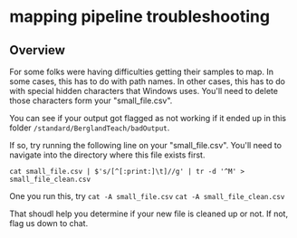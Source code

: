 # **mapping pipeline troubleshooting**

## Overview
For some folks were having difficulties getting their samples to map. In some cases, this has to do with path names. In other cases, this has to do with special hidden characters that Windows uses. You'll need to delete those characters form your "small_file.csv".

You can see if your output got flagged as not working if it ended up in this folder `/standard/BerglandTeach/badOutput`.

If so, try running the following line on your "small_file.csv". You'll need to navigate into the directory where this file exists first.

```cat small_file.csv | $'s/[^[:print:]\t]//g' | tr -d '^M' > small_file_clean.csv```

One you run this, try
```cat -A small_file.csv```
```cat -A small_file_clean.csv```

That shoudl help you determine if your new file is cleaned up or not. If not, flag us down to chat.
